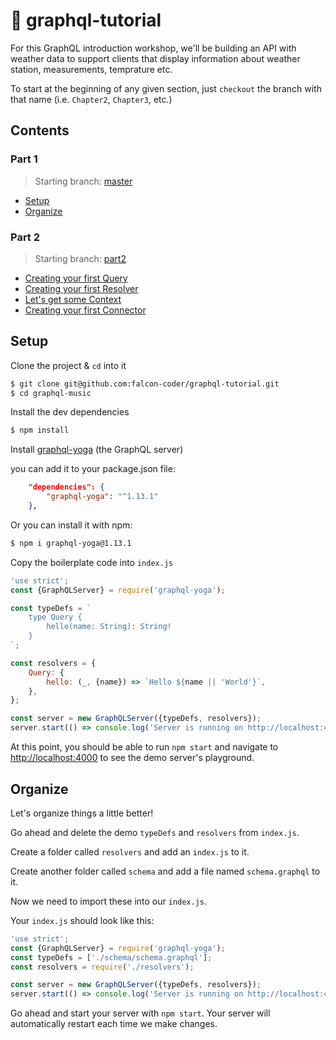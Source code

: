 # 🎸 graphql-tutorial

For this GraphQL introduction workshop, we'll be building an API with weather data to support clients that display information about weather station, measurements, temprature etc.

To start at the beginning of any given section, just `checkout` the branch with that name (i.e. `Chapter2`, `Chapter3`, etc.)

## Contents

### Part 1

> Starting branch: [master](https://github.com/falcon-coder/graphql-tutorial/tree/master)

* [Setup](#setup)
* [Organize](#organize)

### Part 2

> Starting branch: [part2](https://github.com/falcon-coder/graphql-tutorial/tree/Chapter2)

* [Creating your first Query](#creating-your-first-query)
* [Creating your first Resolver](#creating-your-first-resolver)
* [Let's get some Context](#lets-get-some-context)
* [Creating your first Connector](#creating-your-first-connector)

## Setup

Clone the project & `cd` into it

```bash
$ git clone git@github.com:falcon-coder/graphql-tutorial.git
$ cd graphql-music
```

Install the dev dependencies

```bash
$ npm install
```

Install [graphql-yoga](https://github.com/graphcool/graphql-yoga) (the GraphQL server)

you can add it to your package.json file:
```json
    "dependencies": {
        "graphql-yoga": "^1.13.1"
    },
```
Or you can install it with npm:

```bash
$ npm i graphql-yoga@1.13.1
```

Copy the boilerplate code into `index.js`

```js
'use strict';
const {GraphQLServer} = require('graphql-yoga');

const typeDefs = `
    type Query {
        hello(name: String): String!
    }
`;

const resolvers = {
    Query: {
        hello: (_, {name}) => `Hello ${name || 'World'}`,
    },
};

const server = new GraphQLServer({typeDefs, resolvers});
server.start(() => console.log('Server is running on http://localhost:4000'));
```

At this point, you should be able to run `npm start` and navigate to <http://localhost:4000> to see the demo server's playground.

## Organize

Let's organize things a little better!

Go ahead and delete the demo `typeDefs` and `resolvers` from `index.js`.

Create a folder called `resolvers` and add an `index.js` to it.

Create another folder called `schema` and add a file named `schema.graphql` to it.

Now we need to import these into our `index.js`.

Your `index.js` should look like this:

```js
'use strict';
const {GraphQLServer} = require('graphql-yoga');
const typeDefs = ['./schema/schema.graphql'];
const resolvers = require('./resolvers');

const server = new GraphQLServer({typeDefs, resolvers});
server.start(() => console.log('Server is running on http://localhost:4000'));
```

Go ahead and start your server with `npm start`. Your server will automatically restart each time we make changes.
